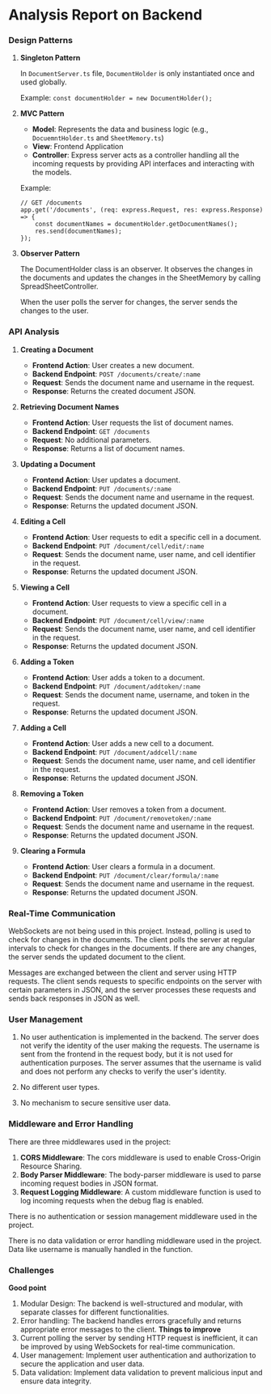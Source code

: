 # Analysis Report on Backend

### Design Patterns

1. **Singleton Pattern**

   In `DocumentServer.ts` file, `DocumentHolder` is only instantiated once and used globally.

   Example: `const documentHolder = new DocumentHolder();`

2. **MVC Pattern**

   - **Model**: Represents the data and business logic (e.g., `DocuemntHolder.ts` and `SheetMemory.ts`)
   - **View**: Frontend Application
   - **Controller**: Express server acts as a controller handling all the incoming requests by providing API interfaces and interacting with the models.

   Example: 

   ```
   // GET /documents
   app.get('/documents', (req: express.Request, res: express.Response) => {
       const documentNames = documentHolder.getDocumentNames();
       res.send(documentNames);
   });
   ```

3. **Observer Pattern**

   The DocumentHolder class is an observer. It observes the changes in the documents and updates the changes in the SheetMemory by calling SpreadSheetController.
   
   When the user polls the server for changes, the server sends the changes to the user.
   



### API Analysis

1. **Creating a Document**
   - **Frontend Action**: User creates a new document.
   - **Backend Endpoint**: `POST /documents/create/:name`
   - **Request**: Sends the document name and username in the request.
   - **Response**: Returns the created document JSON.

2. **Retrieving Document Names**
   - **Frontend Action**: User requests the list of document names.
   - **Backend Endpoint**: `GET /documents`
   - **Request**: No additional parameters.
   - **Response**: Returns a list of document names.

3. **Updating a Document**
   - **Frontend Action**: User updates a document.
   - **Backend Endpoint**: `PUT /documents/:name`
   - **Request**: Sends the document name and username in the request.
   - **Response**: Returns the updated document JSON.

4. **Editing a Cell**
   - **Frontend Action**: User requests to edit a specific cell in a document.
   - **Backend Endpoint**: `PUT /document/cell/edit/:name`
   - **Request**: Sends the document name, user name, and cell identifier in the request.
   - **Response**: Returns the updated document JSON.

5. **Viewing a Cell**
   - **Frontend Action**: User requests to view a specific cell in a document.
   - **Backend Endpoint**: `PUT /document/cell/view/:name`
   - **Request**: Sends the document name, user name, and cell identifier in the request.
   - **Response**: Returns the updated document JSON.

6. **Adding a Token**
   - **Frontend Action**: User adds a token to a document.
   - **Backend Endpoint**: `PUT /document/addtoken/:name`
   - **Request**: Sends the document name, username, and token in the request.
   - **Response**: Returns the updated document JSON.

7. **Adding a Cell**
   - **Frontend Action**: User adds a new cell to a document.
   - **Backend Endpoint**: `PUT /document/addcell/:name`
   - **Request**: Sends the document name, user name, and cell identifier in the request.
   - **Response**: Returns the updated document JSON.

8. **Removing a Token**
   - **Frontend Action**: User removes a token from a document.
   - **Backend Endpoint**: `PUT /document/removetoken/:name`
   - **Request**: Sends the document name and username in the request.
   - **Response**: Returns the updated document JSON.

9. **Clearing a Formula**
   - **Frontend Action**: User clears a formula in a document.
   - **Backend Endpoint**: `PUT /document/clear/formula/:name`
   - **Request**: Sends the document name and username in the request.
   - **Response**: Returns the updated document JSON.

### Real-Time Communication

WebSockets are not being used in this project. Instead, polling is used to check for changes in the documents. The client polls the server at regular intervals to check for changes in the documents. If there are any changes, the server sends the updated document to the client.

Messages are exchanged between the client and server using HTTP requests. The client sends requests to specific endpoints on the server with certain parameters in JSON, and the server processes these requests and sends back responses in JSON as well.

### User Management

1. No user authentication is implemented in the backend. The server does not verify the identity of the user making the requests. The username is sent from the frontend in the request body, but it is not used for authentication purposes. The server assumes that the username is valid and does not perform any checks to verify the user's identity.

2. No different user types. 

3. No mechanism to secure sensitive user data. 

### Middleware and Error Handling

There are three middlewares used in the project:

1. **CORS Middleware**: The cors middleware is used to enable Cross-Origin Resource Sharing.
2. **Body Parser Middleware**: The body-parser middleware is used to parse incoming request bodies in JSON format.
3. **Request Logging Middleware**: A custom middleware function is used to log incoming requests when the debug flag is enabled.

There is no authentication or session management middleware used in the project.

There is no data validation or error handling middleware used in the project. Data like username is manually handled in the function.

### Challenges

**Good point**
1. Modular Design: The backend is well-structured and modular, with separate classes for different functionalities.
2. Error handling: The backend handles errors gracefully and returns appropriate error messages to the client.
**Things to improve**
1. Current polling the server by sending HTTP request is inefficient, it can be improved by using WebSockets for real-time communication.
2. User management: Implement user authentication and authorization to secure the application and user data.
3. Data validation: Implement data validation to prevent malicious input and ensure data integrity.
